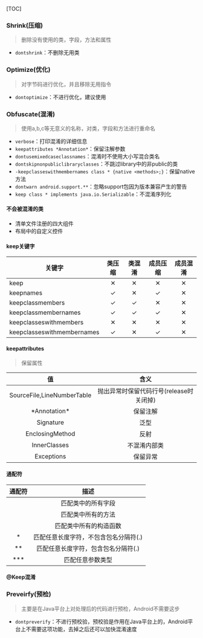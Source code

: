 [TOC]

### Shrink(压缩)
> 删除没有使用的类，字段，方法和属性

* `dontshrink`：不删除无用类

### Optimize(优化)
> 对字节码进行优化，并且移除无用指令

* `dontoptimize`：不进行优化，建议使用

### Obfuscate(混淆)
> 使用a,b,c等无意义的名称，对类，字段和方法进行重命名

* `verbose`：打印混淆的详细信息
* `keepattributes *Annotation*`：保留注解参数
* `dontusemixedcaseclassnames`：混淆时不使用大小写混合类名
* `dontskipnonpubliclibraryclasses`：不跳过library中的非public的类
* `-keepclasseswithmembernames class * {native <methods>;}`：保留native方法
* `dontwarn android.support.**`：忽略support包因为版本兼容产生的警告
* `keep class * implements java.io.Serializable`：不混淆序列化

#### 不会被混淆的类
* 清单文件注册的四大组件
* 布局中的自定义控件

#### keep关键字
关键字 | 类压缩 | 类混淆 | 成员压缩 | 成员混淆
--- | :---: | :---: | :---: | :---:
keep | ✕ | ✕ | ✕ | ✕
keepnames | ✓ | ✕ | ✓ | ✕
keepclassmembers | ✓ | ✓ | ✕ | ✕
keepclassmembernames | ✓ | ✓ | ✓ | ✕
keepclasseswithmembers | ✕ | ✕ | ✕ | ✕
keepclasseswithmembernames | ✓ | ✕ | ✓ | ✕

#### keepattributes
> 保留属性

值 | 含义
:---: | :---:
SourceFile,LineNumberTable | 抛出异常时保留代码行号(release时关闭掉)
\*Annotation\* | 保留注解
Signature | 泛型
EnclosingMethod | 反射
InnerClasses | 不混淆内部类
Exceptions | 保留异常

#### 通配符
通配符 | 描述
:---: | :---:
<fields> | 匹配类中的所有字段
<methods> | 匹配类中所有的方法
<init> | 匹配类中所有的构造函数
* | 匹配任意长度字符，不包含包名分隔符(.)
** | 匹配任意长度字符，包含包名分隔符(.)
*** | 匹配任意参数类型

#### @Keep混淆

### Preveirfy(预检)
> 主要是在Java平台上对处理后的代码进行预检，Android不需要这步

* `dontpreverify`：不进行预校验，预校验是作用在Java平台上的，Android平台上不需要这项功能，去掉之后还可以加快混淆速度